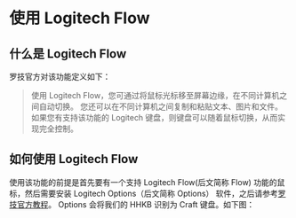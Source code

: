 # 使用 Logitech Flow
## 什么是 Logitech Flow
罗技官方对该功能定义如下：
> 使用 Logitech Flow，您可通过将鼠标光标移至屏幕边缘，在不同计算机之间自动切换。 您还可以在不同计算机之间复制和粘贴文本、图片和文件。 如果您有支持该功能的 Logitech 键盘，则键盘可以随着鼠标切换，从而实现完全控制。
## 如何使用 Logitech Flow
使用该功能的前提是首先要有一个支持 Logitech Flow(后文简称 Flow) 功能的鼠标，然后需要安装 Logitech Options（后文简称 Options） 软件，之后请参考[罗技官方教程](https://support.logi.com/hc/zh-cn/articles/360023188134)。 Options 会将我们的 HHKB 识别为 Craft 键盘。如下图：
